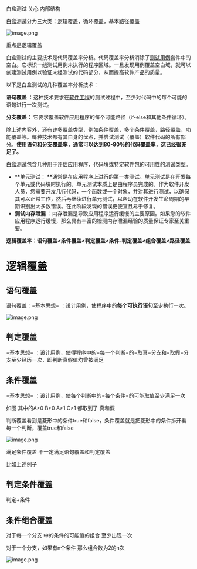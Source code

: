 白盒测试 关心 内部结构

白盒测试分为三大类：逻辑覆盖，循环覆盖，基本路径覆盖

![image.png](./assets/image.png)



重点是逻辑覆盖


白盒测试的主要技术是代码覆盖率分析。代码覆盖率分析消除了[测试用例](https://link.zhihu.com/?target=https%3A//www.guru99.com/test-case.html)套件中的空白。它标识一组测试用例未执行的程序区域。一旦发现用例覆盖空白域，就可以创建测试用例以验证未经测试的代码部分，从而提高软件产品的质量。

以下是白盒测试的几种覆盖率分析技术：

**语句覆盖** ：这种技术要求在[软件工程](https://link.zhihu.com/?target=https%3A//www.guru99.com/what-is-software-engineering.html)的测试过程中，至少对代码中的每个可能的语句进行一次测试。

**分支覆盖：** 它要求覆盖软件应用程序的每个可能路径（if-else和其他条件循环）。

除上述内容外，还有许多覆盖类型，例如条件覆盖，多个条件覆盖，路径覆盖，功能覆盖等。每种技术都有其自身的优点，并尝试测试（覆盖）软件代码的所有部分。**使用语句和分支覆盖率，通常可以达到80-90％的代码覆盖率，这已经很充足了。**




白盒测试包含几种用于评估应用程序，代码块或特定软件包的可用性的测试类型。

* **单元测试： **通常是在应用程序上进行的第一类测试。[单元测试](https://link.zhihu.com/?target=https%3A//www.guru99.com/unit-testing-guide.html)是在开发每个单元或代码块时执行的。单元测试本质上是由程序员完成的。作为软件开发人员，您需要开发几行代码，一个函数或一个对象，并对其进行测试，以确保其可以正常工作，然后再继续进行单元测试，以帮助在软件开发生命周期的早期识别出大多数错误。在此阶段发现的错误更便宜且易于修复。
* **测试内存泄漏** ：内存泄漏是导致应用程序运行缓慢的主要原因。如果您的软件应用程序运行缓慢，那么具有丰富的检测内存泄漏经验的质量保证专家至关重要。


**逻辑覆盖率：语句覆盖<条件覆盖<判定覆盖<条件-判定覆盖<组合覆盖<路径覆盖**


# 逻辑覆盖

## 语句覆盖

语句覆盖：=基本思想= ：设计用例，使程序中的**每个可执行语句**至少执行一次。


![image.png](./assets/1698493527922-image.png)

## 判定覆盖

=基本思想= ：设计用例，使得程序中的=每一个判断=的=取真=分支和=取假=分支至少经历一次，即判断真假值均曾被满足



## 条件覆盖

=基本思想= ：设计用例，使每个判断中的=每个条件=的可能取值至少满足一次

如图 其中的A>0  B>0 A>1 C>1 都取到了  真和假

判断覆盖看到是菱形中的条件true和false，条件覆盖就是把菱形中的条件拆开看每一个判断，覆盖true和false

![image.png](./assets/1698493801692-image.png)

满足条件覆盖 不一定满足语句覆盖和判定覆盖

比如上述例子


## 判定条件覆盖

判定+条件



## 条件组合覆盖

对于每一个分支 中的条件的可能值的组合 至少出现一次 

对于一个分支，如果有n个条件 那么组合数为2的n次


![image.png](./assets/1698494609822-image.png)
